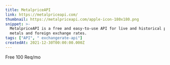```yaml
---
title: MetalpriceAPI
link: https://metalpriceapi.com/
thumbnail: https://metalpriceapi.com/apple-icon-180x180.png
snippet: >-
  MetalpriceAPI is a free and easy-to-use API for live and historical precious
  metals and foreign exchange rates.
tags: ["API", " exchangerate-api"]
createdAt: 2021-12-30T00:00:00.000Z
---
```

Free 100 Req/mo